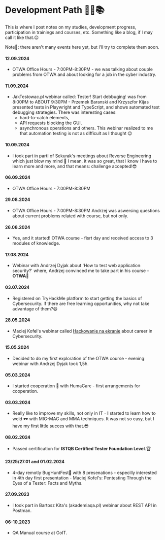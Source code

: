 # Development Path 👣🚀📚
This is where I post notes on my studies, development progress, participation in trainings and courses, etc. Something like a blog, if I may call it like that.😉

Note📃: there aren't many events here yet, but I'll try to complete them soon.




#### 12.09.2024
* OTWA Office Hours - 7:00PM-8:30PM - we was talking about couple problems from OTWA and about looking for a job in the cyber industry.

#### 11.09.2024
* JakTestowac.pl webinar called: Tester! Start debbuging! was from 8:00PM to ABOUT 9:30PM - Przemek Baranski and Krzyszfor Kijas presented tests in Playwright and TypeScript, and shows automated test debugging strategies. There was interesting cases:
  - hard-to-catch elements,
  - API requests blocking the GUI,
  - asynchronous operations and others.
This webinar realized to me that automation testing is not as difficult as I thought 😉

#### 10.09.2024
* I took part in partI of Sekurak's meetings about Reverse Engineering which just blow my mind 🤯 I mean, it was so great, that I know I have to learn more and more, and that means: challenge accepted!😎

#### 06.09.2024
* OTWA Office Hours - 7:00PM-8:30PM 

#### 29.08.2024
* OTWA Office Hours - 7:00PM-8:30PM Andrzej was aswersing questions about current problems related with course, but not only.  

#### 26.08.2024
* Yes, and it started! OTWA course - fisrt day and received access to 3 modules of knowledge.

#### 17.08.2024
* Webinar with Andrzej Dyjak about 'How to test web application security?' where, Andrzej convinced me to take part in his course - **OTWA**🙌

#### 03.07.2024
* Registered on TryHackMe platform to start getting the basics of Cybersecurity. If there are free learning opportunities, why not take advantage of them?😄

#### 28.05.2024
* Maciej Kofel's webinar called [Hackowanie na ekranie](https://www.youtube.com/watch?v=vC6ijEVhFXY&t=3s) about career in Cybersecurity.  

#### 15.05.2024
* Decided to do my first exploration of the OTWA course - evening webinar with Andrzej Dyjak took 1,5h. 

#### 05.03.2024
* I started cooperation 🤝 with HumaCare - first arrangements for cooperation.

#### 03.03.2024
* Really like to improve my skills, not only in IT - I started to learn how to weld 🕶 with MIG-MAG and MMA techniques. It was not so easy, but I have my first little succes with that.😎

#### 08.02.2024
* Passed certification for **ISTQB Certified Tester Foundation Level**.🏆

#### 23/25/27.01 and 01.02.2024
* 4-day remotly BugHuntFest👾 with 8 presenations - especilly interested in 4th day first presentation - Maciej Kofel's: Pentesting Through the Eyes of a Tester: Facts and Myths. 

#### 27.09.2023
* I took part in Bartosz Kita's (akademiaqa.pl) webinar about REST API in Postman.

#### 06-10.2023
* QA Manual course at GoIT. 

